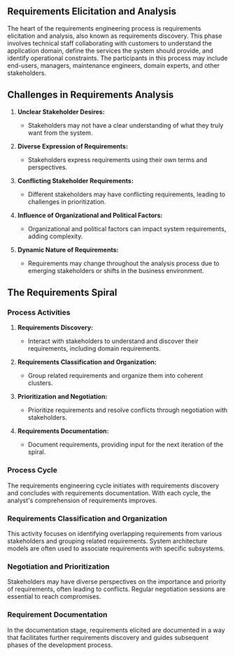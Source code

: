 ## Requirements Elicitation and Analysis
The heart of the requirements engineering process is requirements elicitation and analysis, also known as requirements discovery. This phase involves technical staff collaborating with customers to understand the application domain, define the services the system should provide, and identify operational constraints. The participants in this process may include end-users, managers, maintenance engineers, domain experts, and other stakeholders.

## Challenges in Requirements Analysis

1. **Unclear Stakeholder Desires:**
   - Stakeholders may not have a clear understanding of what they truly want from the system.

2. **Diverse Expression of Requirements:**
   - Stakeholders express requirements using their own terms and perspectives.

3. **Conflicting Stakeholder Requirements:**
   - Different stakeholders may have conflicting requirements, leading to challenges in prioritization.

4. **Influence of Organizational and Political Factors:**
   - Organizational and political factors can impact system requirements, adding complexity.

5. **Dynamic Nature of Requirements:**
   - Requirements may change throughout the analysis process due to emerging stakeholders or shifts in the business environment.

## The Requirements Spiral

### Process Activities

1. **Requirements Discovery:**
   - Interact with stakeholders to understand and discover their requirements, including domain requirements.

2. **Requirements Classification and Organization:**
   - Group related requirements and organize them into coherent clusters.

3. **Prioritization and Negotiation:**
   - Prioritize requirements and resolve conflicts through negotiation with stakeholders.

4. **Requirements Documentation:**
   - Document requirements, providing input for the next iteration of the spiral.

### Process Cycle

The requirements engineering cycle initiates with requirements discovery and concludes with requirements documentation. With each cycle, the analyst's comprehension of requirements improves.

### Requirements Classification and Organization

This activity focuses on identifying overlapping requirements from various stakeholders and grouping related requirements. System architecture models are often used to associate requirements with specific subsystems.

### Negotiation and Prioritization

Stakeholders may have diverse perspectives on the importance and priority of requirements, often leading to conflicts. Regular negotiation sessions are essential to reach compromises.

### Requirement Documentation

In the documentation stage, requirements elicited are documented in a way that facilitates further requirements discovery and guides subsequent phases of the development process.